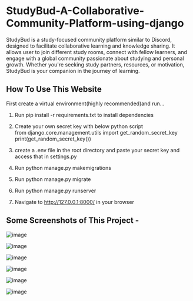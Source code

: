 # StudyBud-A-Collaborative-Community-Platform-using-django
StudyBud is a study-focused community platform similar to Discord, designed to facilitate collaborative learning and knowledge sharing.
It allows user to join different study rooms, connect with fellow learners, and engage with a global community passionate about studying and personal growth.
Whether you're seeking study partners, resources, or motivation, StudyBud is your companion in the journey of learning.


## How To Use This Website

First create a virtual environment(highly recommended)and run...

1. Run pip install -r requirements.txt to install dependencies

2. Create your own secret key with below python script  
    from django.core.management.utils import get_random_secret_key
     print(get_random_secret_key())
   
3. create a .env file in the root directory and paste your secret key and access that in settings.py

4. Run python manage.py makemigrations

5. Run python manage.py migrate

6. Run python manage.py runserver

7. Navigate to http://127.0.0.1:8000/ in your browser






## Some Screenshots of This Project -




![image](https://github.com/ujjwal197629/StudyBud-A-Collaborative-Community-Platform-using-django/assets/129583515/753a31c2-f427-468a-8f6d-f6a0435a7a1a)




![image](https://github.com/ujjwal197629/StudyBud-A-Collaborative-Community-Platform-using-django/assets/129583515/949eeafa-1505-4624-b5f2-12901ea1d301)




![image](https://github.com/ujjwal197629/StudyBud-A-Collaborative-Community-Platform-using-django/assets/129583515/830c5769-342d-429c-bc82-b79763e27e0a)




![image](https://github.com/ujjwal197629/StudyBud-A-Collaborative-Community-Platform-using-django/assets/129583515/668f9a06-b407-4293-9116-f6e3372207e8)




![image](https://github.com/ujjwal197629/StudyBud-A-Collaborative-Community-Platform-using-django/assets/129583515/8fccd006-ada7-488e-bd4e-4ae82ad4f0a4)




![image](https://github.com/ujjwal197629/StudyBud-A-Collaborative-Community-Platform-using-django/assets/129583515/cb96b240-721c-4884-b07b-6675e73970f5)











